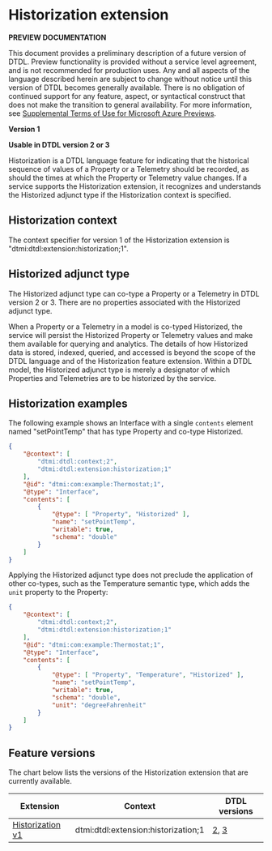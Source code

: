 # Historization extension

**PREVIEW DOCUMENTATION**

This document provides a preliminary description of a future version of DTDL.
Preview functionality is provided without a service level agreement, and is not recommended for production uses.
Any and all aspects of the language described herein are subject to change without notice until this version of DTDL becomes generally available.
There is no obligation of continued support for any feature, aspect, or syntactical construct that does not make the transition to general availability.
For more information, see [Supplemental Terms of Use for Microsoft Azure Previews](https://azure.microsoft.com/en-us/support/legal/preview-supplemental-terms/).

**Version 1**

**Usable in DTDL version 2 or 3**

Historization is a DTDL language feature for indicating that the historical sequence of values of a Property or a Telemetry should be recorded, as should the times at which the Property or Telemetry value changes.
If a service supports the Historization extension, it recognizes and understands the Historized adjunct type if the Historization context is specified.

## Historization context

The context specifier for version 1 of the Historization extension is "dtmi:dtdl:extension:historization;1".

## Historized adjunct type

The Historized adjunct type can co-type a Property or a Telemetry in DTDL version 2 or 3.
There are no properties associated with the Historized adjunct type.

When a Property or a Telemetry in a model is co-typed Historized, the service will persist the Historized Property or Telemetry values and make them available for querying and analytics.
The details of how Historized data is stored, indexed, queried, and accessed is beyond the scope of the DTDL language and of the Historization feature extension.
Within a DTDL model, the Historized adjunct type is merely a designator of which Properties and Telemetries are to be historized by the service.

## Historization examples

The following example shows an Interface with a single `contents` element named "setPointTemp" that has type Property and co-type Historized.

```json
{
    "@context": [
        "dtmi:dtdl:context;2",
        "dtmi:dtdl:extension:historization;1"
    ],
    "@id": "dtmi:com:example:Thermostat;1",
    "@type": "Interface",
    "contents": [
        {
            "@type": [ "Property", "Historized" ],
            "name": "setPointTemp",
            "writable": true,
            "schema": "double"
        }
    ]
}
```

Applying the Historized adjunct type does not preclude the application of other co-types, such as the Temperature semantic type, which adds the `unit` property to the Property:

```json
{
    "@context": [
        "dtmi:dtdl:context;2",
        "dtmi:dtdl:extension:historization;1"
    ],
    "@id": "dtmi:com:example:Thermostat;1",
    "@type": "Interface",
    "contents": [
        {
            "@type": [ "Property", "Temperature", "Historized" ],
            "name": "setPointTemp",
            "writable": true,
            "schema": "double",
            "unit": "degreeFahrenheit"
        }
    ]
}
```

## Feature versions

The chart below lists the versions of the Historization extension that are currently available.

| Extension | Context | DTDL versions |
| --- | --- | --- |
| [Historization v1](./DTDL.historization.v1.md) | dtmi:dtdl:extension:historization;1 | [2](../v2/dtdlv2.md), [3](./DTDL.v3.md) |

